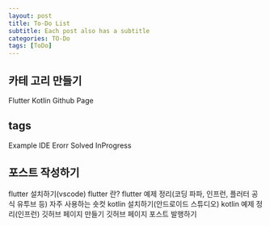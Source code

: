 ```yaml
---
layout: post
title: To-Do List
subtitle: Each post also has a subtitle
categories: TO-Do
tags: [ToDo]
---
```


<h2>카테 고리 만들기</h2>
<p>
Flutter
Kotlin
Github Page
</p>

<h2>tags</h2>
<p>
Example
IDE
Erorr
Solved
InProgress 
</p>

<h2>포스트 작성하기</h2>
<p>
flutter 설치하기(vscode)
flutter 란?
flutter 예제 정리(코딩 파파, 인프런, 플러터 공식 유투브 등)
자주 사용하는 숏컷
kotlin 설치하기(안드로이드 스튜디오)
kotlin 예제 정리(인프런)
깃허브 페이지 만들기
깃허브 페이지 포스트 발행하기
</p>
